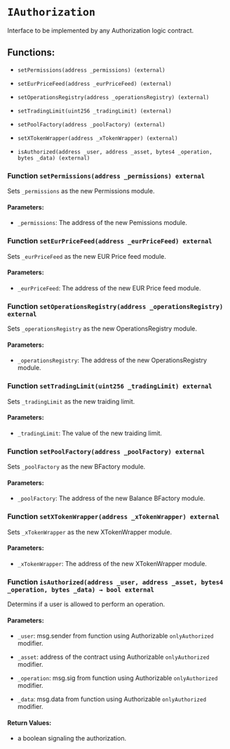 # `IAuthorization`

Interface to be implemented by any Authorization logic contract.

## Functions:

- `setPermissions(address _permissions) (external)`

- `setEurPriceFeed(address _eurPriceFeed) (external)`

- `setOperationsRegistry(address _operationsRegistry) (external)`

- `setTradingLimit(uint256 _tradingLimit) (external)`

- `setPoolFactory(address _poolFactory) (external)`

- `setXTokenWrapper(address _xTokenWrapper) (external)`

- `isAuthorized(address _user, address _asset, bytes4 _operation, bytes _data) (external)`

### Function `setPermissions(address _permissions) external`

Sets `_permissions` as the new Permissions module.

#### Parameters:

- `_permissions`: The address of the new Pemissions module.

### Function `setEurPriceFeed(address _eurPriceFeed) external`

Sets `_eurPriceFeed` as the new EUR Price feed module.

#### Parameters:

- `_eurPriceFeed`: The address of the new EUR Price feed module.

### Function `setOperationsRegistry(address _operationsRegistry) external`

Sets `_operationsRegistry` as the new OperationsRegistry module.

#### Parameters:

- `_operationsRegistry`: The address of the new OperationsRegistry module.

### Function `setTradingLimit(uint256 _tradingLimit) external`

Sets `_tradingLimit` as the new traiding limit.

#### Parameters:

- `_tradingLimit`: The value of the new traiding limit.

### Function `setPoolFactory(address _poolFactory) external`

Sets `_poolFactory` as the new BFactory module.

#### Parameters:

- `_poolFactory`: The address of the new Balance BFactory module.

### Function `setXTokenWrapper(address _xTokenWrapper) external`

Sets `_xTokenWrapper` as the new XTokenWrapper module.

#### Parameters:

- `_xTokenWrapper`: The address of the new XTokenWrapper module.

### Function `isAuthorized(address _user, address _asset, bytes4 _operation, bytes _data) → bool external`

Determins if a user is allowed to perform an operation.

#### Parameters:

- `_user`: msg.sender from function using Authorizable `onlyAuthorized` modifier.

- `_asset`: address of the contract using Authorizable `onlyAuthorized` modifier.

- `_operation`: msg.sig from function using Authorizable `onlyAuthorized` modifier.

- `_data`: msg.data from function using Authorizable `onlyAuthorized` modifier.

#### Return Values:

- a boolean signaling the authorization.
